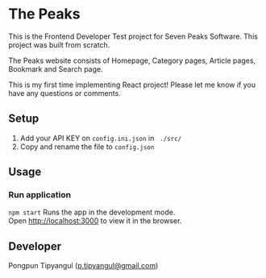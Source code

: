 # The Peaks

This is the Frontend Developer Test project for Seven Peaks Software. This project was built from scratch.

The Peaks website consists of Homepage, Category pages, Article pages, Bookmark and Search page.

This is my first time implementing React project! Please let me know if you have any questions or comments.

## Setup
1. Add your API KEY on `config.ini.json` in ` ./src/`
2. Copy and rename the file to `config.json`

## Usage
### Run application
`npm start`
Runs the app in the development mode.\
Open [http://localhost:3000](http://localhost:3000) to view it in the browser.

## Developer
Pongpun Tipyangul (p.tipyangul@gmail.com)
